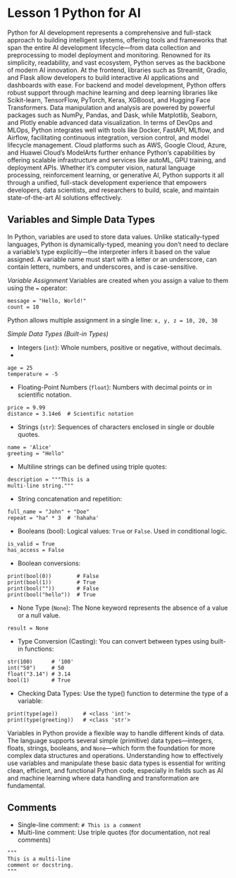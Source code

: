 # Lesson 1 Python for AI
Python for AI development represents a comprehensive and full-stack approach to building intelligent systems, offering tools and frameworks that span the entire AI development lifecycle—from data collection and preprocessing to model deployment and monitoring. Renowned for its simplicity, readability, and vast ecosystem, Python serves as the backbone of modern AI innovation. At the frontend, libraries such as Streamlit, Gradio, and Flask allow developers to build interactive AI applications and dashboards with ease. For backend and model development, Python offers robust support through machine learning and deep learning libraries like Scikit-learn, TensorFlow, PyTorch, Keras, XGBoost, and Hugging Face Transformers. Data manipulation and analysis are powered by powerful packages such as NumPy, Pandas, and Dask, while Matplotlib, Seaborn, and Plotly enable advanced data visualization. In terms of DevOps and MLOps, Python integrates well with tools like Docker, FastAPI, MLflow, and Airflow, facilitating continuous integration, version control, and model lifecycle management. Cloud platforms such as AWS, Google Cloud, Azure, and Huawei Cloud’s ModelArts further enhance Python’s capabilities by offering scalable infrastructure and services like autoML, GPU training, and deployment APIs. Whether it’s computer vision, natural language processing, reinforcement learning, or generative AI, Python supports it all through a unified, full-stack development experience that empowers developers, data scientists, and researchers to build, scale, and maintain state-of-the-art AI solutions effectively.

## Variables and Simple Data Types
In Python, variables are used to store data values. Unlike statically-typed languages, Python is dynamically-typed, meaning you don’t need to declare a variable’s type explicitly—the interpreter infers it based on the value assigned. A variable name must start with a letter or an underscore, can contain letters, numbers, and underscores, and is case-sensitive.

*Variable Assignment*
Variables are created when you assign a value to them using the ```=``` operator:

```
message = "Hello, World!"
count = 10
```
Python allows multiple assignment in a single line: ```x, y, z = 10, 20, 30 ```

*Simple Data Types (Built-in Types)*

- Integers (```int```): Whole numbers, positive or negative, without decimals.
- 
```
age = 25
temperature = -5
```
- Floating-Point Numbers (```float```): Numbers with decimal points or in scientific notation.

```
price = 9.99
distance = 3.14e6  # Scientific notation
```

- Strings (```str```): Sequences of characters enclosed in single or double quotes.

```
name = 'Alice'
greeting = "Hello"
```

- Multiline strings can be defined using triple quotes:
```
description = """This is a
multi-line string."""
```

- String concatenation and repetition:
```
full_name = "John" + "Doe"
repeat = "ha" * 3  # 'hahaha'
```

- Booleans (bool): Logical values: ```True``` or ```False```. Used in conditional logic.
```
is_valid = True
has_access = False
```

- Boolean conversions:
```
print(bool(0))        # False
print(bool(1))        # True
print(bool(""))       # False
print(bool("hello"))  # True
```
- None Type (```None```): The None keyword represents the absence of a value or a null value.
```
result = None
```

- Type Conversion (Casting): You can convert between types using built-in functions:
```
str(100)      # '100'
int("50")     # 50
float("3.14") # 3.14
bool(1)       # True
```
- Checking Data Types: Use the type() function to determine the type of a variable:
```
print(type(age))        # <class 'int'>
print(type(greeting))   # <class 'str'>
```

Variables in Python provide a flexible way to handle different kinds of data. The language supports several simple (primitive) data types—integers, floats, strings, booleans, and ```None```—which form the foundation for more complex data structures and operations. Understanding how to effectively use variables and manipulate these basic data types is essential for writing clean, efficient, and functional Python code, especially in fields such as AI and machine learning where data handling and transformation are fundamental.

## Comments
- Single-line comment: ```# This is a comment```
- Multi-line comment: Use triple quotes (for documentation, not real comments)

```
"""
This is a multi-line
comment or docstring.
"""
```
